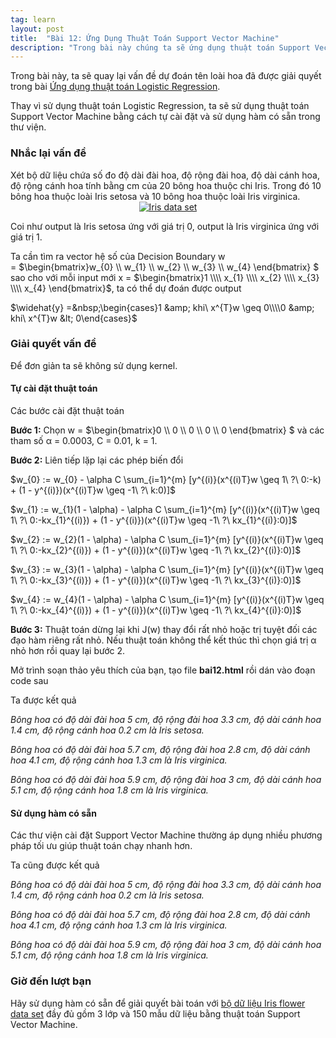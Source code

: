 ```yaml
---
tag: learn
layout: post
title:  "Bài 12: Ứng Dụng Thuật Toán Support Vector Machine"
description: "Trong bài này chúng ta sẽ ứng dụng thuật toán Support Vector Machine trong Machine Learning để dự đoán tên loài hoa dựa trên các số đo cho trước."
---
```


Trong bài này, ta sẽ quay lại vấn đề dự đoán tên loài hoa đã được giải quyết trong bài <a href="https://www.dathoangblog.com/2019/01/ung-dung-logistic-regression.html">Ứng dụng thuật toán Logistic Regression</a>.

Thay vì sử dụng thuật toán Logistic Regression, ta sẽ sử dụng thuật toán Support Vector Machine bằng cách tự cài đặt và sử dụng hàm có sẵn trong thư viện.
<!--more-->
<h3>
Nhắc lại vấn đề</h3>
Xét bộ dữ liệu chứa số đo độ dài đài hoa, độ rộng đài hoa, độ dài cánh hoa, độ rộng cánh hoa tính bằng cm của 20 bông hoa thuộc chi Iris. Trong đó 10 bông hoa thuộc loài Iris setosa và 10 bông hoa thuộc loài&nbsp;Iris virginica.

<div class="separator" style="clear: both; text-align: center;">
<a href="https://1.bp.blogspot.com/-Txh-kp0uyss/XC7cIYkvvCI/AAAAAAAAENA/T9qyhFuZNokA1dPGuvyizdqcMUyIwfOmwCLcBGAs/s1600/Untitled.png" imageanchor="1" style="margin-left: 1em; margin-right: 1em;"><img alt="Iris data set" border="0" data-original-height="396" data-original-width="500" src="https://1.bp.blogspot.com/-Txh-kp0uyss/XC7cIYkvvCI/AAAAAAAAENA/T9qyhFuZNokA1dPGuvyizdqcMUyIwfOmwCLcBGAs/s1600/Untitled.png" title="Iris data set" /></a></div>
<div class="separator" style="clear: both; text-align: center;">
</div>
<div class="separator" style="clear: both; text-align: center;">
</div>
<div class="separator" style="clear: both; text-align: center;">
</div>

Coi như output là Iris setosa ứng với giá trị 0, output là Iris virginica ứng với giá trị 1.

Ta cần tìm ra vector hệ số của Decision Boundary w =&nbsp;$\begin{bmatrix}w_{0} \\\\ w_{1} \\\\ w_{2} \\\\ w_{3} \\\\ w_{4} \end{bmatrix} $ sao cho với mỗi input mới x =&nbsp;$\begin{bmatrix}1 \\\\ x_{1} \\\\ x_{2} \\\\ x_{3} \\\\ x_{4} \end{bmatrix}$, ta có thể dự đoán được output

$\widehat{y} =&nbsp;\begin{cases}1 &amp; khi\ x^{T}w \geq 0\\\\0 &amp; khi\ x^{T}w &lt; 0\end{cases}$
<h3>
Giải quyết vấn đề</h3>
Để đơn giản ta sẽ không sử dụng kernel.
<h4>
Tự cài đặt thuật toán</h4>
Các bước cài đặt thuật toán

<strong>Bước 1:</strong>&nbsp;Chọn w = $\begin{bmatrix}0 \\\\ 0 \\\\ 0 \\\\ 0 \\\\ 0 \end{bmatrix} $ và các tham số α = 0.0003, C = 0.01, k = 1.

<strong>Bước 2:</strong>&nbsp;Liên tiếp lặp lại các phép biến đổi

$w_{0} := w_{0} - \alpha C \sum_{i=1}^{m} [y^{(i)}(x^{(i)T}w \geq 1\ ?\ 0:-k) + (1 - y^{(i)})(x^{(i)T}w \geq -1\ ?\ k:0)]$

$w_{1} := w_{1}(1 - \alpha) - \alpha C \sum_{i=1}^{m} [y^{(i)}(x^{(i)T}w \geq 1\ ?\ 0:-kx_{1}^{(i)}) + (1 - y^{(i)})(x^{(i)T}w \geq -1\ ?\ kx_{1}^{(i)}:0)]$

$w_{2} := w_{2}(1 - \alpha) - \alpha C \sum_{i=1}^{m} [y^{(i)}(x^{(i)T}w \geq 1\ ?\ 0:-kx_{2}^{(i)}) + (1 - y^{(i)})(x^{(i)T}w \geq -1\ ?\ kx_{2}^{(i)}:0)]$

$w_{3} := w_{3}(1 - \alpha) - \alpha C \sum_{i=1}^{m} [y^{(i)}(x^{(i)T}w \geq 1\ ?\ 0:-kx_{3}^{(i)}) + (1 - y^{(i)})(x^{(i)T}w \geq -1\ ?\ kx_{3}^{(i)}:0)]$

$w_{4} := w_{4}(1 - \alpha) - \alpha C \sum_{i=1}^{m} [y^{(i)}(x^{(i)T}w \geq 1\ ?\ 0:-kx_{4}^{(i)}) + (1 - y^{(i)})(x^{(i)T}w \geq -1\ ?\ kx_{4}^{(i)}:0)]$

<strong>Bước 3:</strong>&nbsp;Thuật toán dừng lại khi J(w) thay đổi rất nhỏ hoặc trị tuyệt đối các đạo hàm riêng rất nhỏ. Nếu thuật toán không thể kết thúc thì chọn giá trị&nbsp;α nhỏ hơn rồi quay lại bước 2.

Mở trình soạn thảo yêu thích của bạn, tạo file&nbsp;<strong>bai12.html</strong>&nbsp;rồi dán vào đoạn code sau

<script src="https://gist.github.com/dathoangnd/bcbfe16f987e5adad8a4574af564b740.js"></script>

Ta được kết quả

<i>Bông hoa có độ dài đài hoa 5 cm, độ rộng đài hoa 3.3 cm, độ dài cánh hoa 1.4 cm, độ rộng cánh hoa 0.2 cm là Iris setosa.

Bông hoa có độ dài đài hoa 5.7 cm, độ rộng đài hoa 2.8 cm, độ dài cánh hoa 4.1 cm, độ rộng cánh hoa 1.3 cm là Iris virginica.

Bông hoa có độ dài đài hoa 5.9 cm, độ rộng đài hoa 3 cm, độ dài cánh hoa 5.1 cm, độ rộng cánh hoa 1.8 cm là Iris virginica.</i>
<h4>
Sử dụng hàm có sẵn</h4>
Các thư viện cài đặt Support Vector Machine thường áp dụng nhiều phương pháp tối ưu giúp thuật toán chạy nhanh hơn.

<script src="https://gist.github.com/dathoangnd/cf1a3632392f2650202306a4768035d3.js"></script>
Ta cũng được kết quả

<i>Bông hoa có độ dài đài hoa 5 cm, độ rộng đài hoa 3.3 cm, độ dài cánh hoa 1.4 cm, độ rộng cánh hoa 0.2 cm là Iris setosa.

Bông hoa có độ dài đài hoa 5.7 cm, độ rộng đài hoa 2.8 cm, độ dài cánh hoa 4.1 cm, độ rộng cánh hoa 1.3 cm là Iris virginica.

Bông hoa có độ dài đài hoa 5.9 cm, độ rộng đài hoa 3 cm, độ dài cánh hoa 5.1 cm, độ rộng cánh hoa 1.8 cm là Iris virginica.</i></div>
<h3>
Giờ đến lượt bạn</h3>
Hãy sử dụng hàm có sẵn để giải quyết bài toán với&nbsp;<a href="https://archive.ics.uci.edu/ml/machine-learning-databases/iris/iris.data" target="_blank">bộ dữ liệu Iris flower data set</a>&nbsp;đầy đủ gồm 3 lớp và 150 mẫu dữ liệu bằng thuật toán Support Vector Machine.